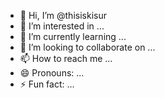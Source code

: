 - 👋 Hi, I’m @thisiskisur
- 👀 I’m interested in ...
- 🌱 I’m currently learning ...
- 💞️ I’m looking to collaborate on ...
- 📫 How to reach me ...
- 😄 Pronouns: ...
- ⚡ Fun fact: ...

<!---
thisiskisur/thisiskisur is a ✨ special ✨ repository because its `README.md` (this file) appears on your GitHub profile.
You can click the Preview link to take a look at your changes.
--->

